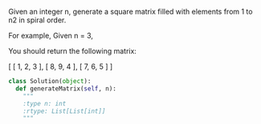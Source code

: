 Given an integer n, generate a square matrix filled with elements from 1 to n2 in spiral order.


For example,
Given n = 3,

You should return the following matrix:

[
 [ 1, 2, 3 ],
 [ 8, 9, 4 ],
 [ 7, 6, 5 ]
]



```python
class Solution(object):
  def generateMatrix(self, n):
    """
    :type n: int
    :rtype: List[List[int]]
    """
```
